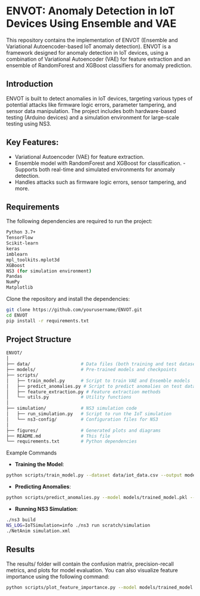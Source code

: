 # ENVOT: Anomaly Detection in IoT Devices Using Ensemble and VAE
This repository contains the implementation of ENVOT (Ensemble and Variational Autoencoder-based IoT anomaly detection). ENVOT is a framework designed for anomaly detection in IoT devices, using a combination of Variational Autoencoder (VAE) for feature extraction and an ensemble of RandomForest and XGBoost classifiers for anomaly prediction.

## Introduction
ENVOT is built to detect anomalies in IoT devices, targeting various types of potential attacks like firmware logic errors, parameter tampering, and sensor data manipulation. The project includes both hardware-based testing (Arduino devices) and a simulation environment for large-scale testing using NS3.

## Key Features:
- Variational Autoencoder (VAE) for feature extraction.
- Ensemble model with RandomForest and XGBoost for classification.
 -Supports both real-time and simulated environments for anomaly detection.
- Handles attacks such as firmware logic errors, sensor tampering, and more.
## Requirements
The following dependencies are required to run the project:
```bash
Python 3.7+
TensorFlow
Scikit-learn
keras
imblearn
mpl_toolkits.mplot3d
XGBoost
NS3 (for simulation environment)
Pandas
NumPy
Matplotlib
```
Clone the repository and install the dependencies:

```bash
git clone https://github.com/yourusername/ENVOT.git
cd ENVOT
pip install -r requirements.txt
```

## Project Structure
```bash
ENVOT/
│
├── data/                   # Data files (both training and test datasets)
├── models/                 # Pre-trained models and checkpoints
├── scripts/
│   ├── train_model.py      # Script to train VAE and Ensemble models
│   ├── predict_anomalies.py # Script to predict anomalies on test data
│   ├── feature_extraction.py # Feature extraction methods
│   └── utils.py            # Utility functions
│
├── simulation/             # NS3 simulation code
│   ├── run_simulation.py   # Script to run the IoT simulation
│   └── ns3-config/         # Configuration files for NS3
│
├── figures/                # Generated plots and diagrams
├── README.md               # This file
└── requirements.txt        # Python dependencies
```
Example Commands
- **Training the Model**:
```bash
python scripts/train_model.py --dataset data/iot_data.csv --output models/trained_model.pkl
```
- **Predicting Anomalies**:
```bash
python scripts/predict_anomalies.py --model models/trained_model.pkl --test data/test_iot_data.csv
```
- **Running NS3 Simulation**:
```bash
./ns3 build
NS_LOG=IoTSimulation=info ./ns3 run scratch/simulation
./NetAnim simulation.xml
```
## Results
The results/ folder will contain the confusion matrix, precision-recall metrics, and plots for model evaluation. You can also visualize feature importance using the following command:

```bash
python scripts/plot_feature_importance.py --model models/trained_model.pkl
```
